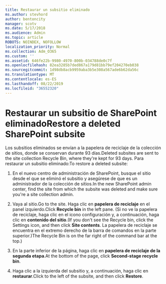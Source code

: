 ```yaml
---
title: Restaurar un subsitio eliminado
ms.author: stevhord
author: bentoncity
manager: scotv
ms.date: 5/17/2018
ms.audience: Admin
ms.topic: article
ROBOTS: NOINDEX, NOFOLLOW
localization_priority: Normal
ms.collection: Adm_O365
ms.custom: ''
ms.assetid: 646fe22b-9980-4970-800b-034788de0c7f
ms.openlocfilehash: 82ea3285b7ded867a179d81bb79ef204270eb038
ms.sourcegitcommit: 1d98db8acb9959aba3b5e308a567ade6b62da56c
ms.translationtype: MT
ms.contentlocale: es-ES
ms.lasthandoff: 08/22/2019
ms.locfileid: "36552320"
---
```

# <a name="restore-a-deleted-sharepoint-subsite"></a><span data-ttu-id="30f03-102">Restaurar un subsitio de SharePoint eliminado</span><span class="sxs-lookup"><span data-stu-id="30f03-102">Restore a deleted SharePoint subsite</span></span>

<span data-ttu-id="30f03-103">Los subsitios eliminados se envían a la papelera de reciclaje de la colección de sitios, donde se conservan durante 93 días.</span><span class="sxs-lookup"><span data-stu-id="30f03-103">Deleted subsites are sent to the site collection Recycle Bin, where they're kept for 93 days.</span></span> <span data-ttu-id="30f03-104">Para restaurar un subsitio eliminado:</span><span class="sxs-lookup"><span data-stu-id="30f03-104">To restore a deleted subsite:</span></span>
  
1. <span data-ttu-id="30f03-105">En el nuevo centro de administración de SharePoint, busque el sitio desde el que se eliminó el subsitio y asegúrese de que es un administrador de la colección de sitios.</span><span class="sxs-lookup"><span data-stu-id="30f03-105">In the new SharePoint admin center, find the site from which the subsite was deleted and make sure you're a site collection admin.</span></span> 
    
2. <span data-ttu-id="30f03-106">Vaya al sitio.</span><span class="sxs-lookup"><span data-stu-id="30f03-106">Go to the site.</span></span> <span data-ttu-id="30f03-107">Haga clic en **papelera de reciclaje** en el panel izquierdo.</span><span class="sxs-lookup"><span data-stu-id="30f03-107">Click **Recycle bin** in the left pane.</span></span> <span data-ttu-id="30f03-108">(Si no ve la papelera de reciclaje, haga clic en el icono configuración y, a continuación, haga clic en **contenido del sitio**.</span><span class="sxs-lookup"><span data-stu-id="30f03-108">(If you don't see the Recycle bin, click the Settings icon, and then click **Site contents**.</span></span> <span data-ttu-id="30f03-109">La papelera de reciclaje se encuentra en el extremo derecho de la barra de comandos en la parte superior.)</span><span class="sxs-lookup"><span data-stu-id="30f03-109">The Recycle Bin is on the far right of the command bar at the top.)</span></span>
    
3. <span data-ttu-id="30f03-110">En la parte inferior de la página, haga clic en **papelera de reciclaje de la segunda etapa**.</span><span class="sxs-lookup"><span data-stu-id="30f03-110">At the bottom of the page, click **Second-stage recycle bin**.</span></span>
    
4. <span data-ttu-id="30f03-111">Haga clic a la izquierda del subsitio y, a continuación, haga clic en **restaurar**.</span><span class="sxs-lookup"><span data-stu-id="30f03-111">Click to the left of the subsite, and then click **Restore**.</span></span>
    

